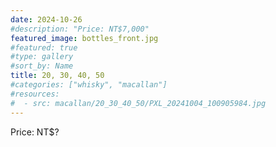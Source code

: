 ```yaml
---
date: 2024-10-26
#description: "Price: NT$7,000"
featured_image: bottles_front.jpg
#featured: true
#type: gallery
#sort_by: Name
title: 20, 30, 40, 50
#categories: ["whisky", "macallan"]
#resources:
#  - src: macallan/20_30_40_50/PXL_20241004_100905984.jpg
---
```

Price: NT$?
